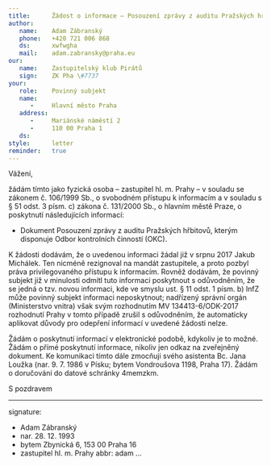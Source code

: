 ```yaml
---
title:      Žádost o informace – Posouzení zprávy z auditu Pražských hřbitovů
author:
   name:    Adam Zábranský
   phone:   +420 721 006 868
   ds:      xwfwgha
   mail:    adam.zabransky@praha.eu
our:
   name:    Zastupitelský klub Pirátů
   sign:    ZK Pha \#7737
your:
   role:    Povinný subjekt
   name:    
      -     Hlavní město Praha
   address:
      -     Mariánské náměstí 2
      -     110 00 Praha 1
   ds:      
style:      letter
reminder:   true
---
```


Vážení,

žádám tímto jako fyzická osoba – zastupitel hl. m. Prahy – v souladu se zákonem č. 106/1999 Sb., o svobodném přístupu k informacím a v souladu s § 51 odst. 3 písm. c) zákona č. 131/2000 Sb., o hlavním městě Praze, o poskytnutí následujících informací: 

* Dokument Posouzení zprávy z auditu Pražských hřbitovů, kterým disponuje Odbor kontrolních činností (OKC).

K žádosti dodávám, že o uvedenou informaci žádal již v srpnu 2017 Jakub Michálek. Ten nicméně rezignoval na mandát zastupitele, a proto pozbyl práva privilegovaného přístupu k informacím. Rovněž dodávám, že povinný subjekt již v minulosti odmítl tuto informaci poskytnout s odůvodněním, že se jedná o tzv. novou informaci, kde ve smyslu ust. § 11 odst. 1 písm. b) InfZ může povinný subjekt informaci neposkytnout; nadřízený správní orgán (Ministerstvo vnitra) však svým rozhodnutím MV 134413-6/ODK-2017 rozhodnutí Prahy v tomto případě zrušil s odůvodněním, že automaticky aplikovat důvody pro odepření informací v uvedené žádosti nelze. 

Žádám o poskytnutí informací v elektronické podobě, kdykoliv je to možné. Žádám o přímé poskytnutí informace, nikoliv jen odkaz na zveřejněný dokument. Ke komunikaci tímto dále zmocňuji svého asistenta Bc. Jana Loužka (nar. 9. 7. 1986 v Písku; bytem Vondroušova 1198, Praha 17). Žádám o doručování do datové schránky 4memzkm.

S pozdravem

---
signature: 
  - Adam Zábranský
  - nar. 28. 12. 1993
  - bytem Zbynická 6, 153 00 Praha 16
  - zastupitel hl. m. Prahy
abbr:       adam
...

